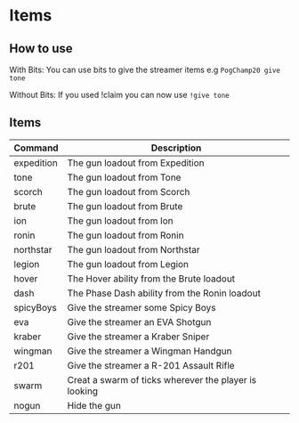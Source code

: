 # Items

## How to use
With Bits:
  You can use bits to give the streamer items e.g ``PogChamp20 give tone``

Without Bits:
  If you used !claim you can now use ``!give tone``

## Items

|Command|Description|
|---|---|
|expedition|The gun loadout from Expedition|
|tone|The gun loadout from Tone|
|scorch|The gun loadout from Scorch|
|brute|The gun loadout from Brute|
|ion|The gun loadout from Ion|
|ronin|The gun loadout from Ronin|
|northstar|The gun loadout from Northstar|
|legion|The gun loadout from Legion|
|hover|The Hover ability from the Brute loadout|
|dash|The Phase Dash ability from the Ronin loadout|
|spicyBoys|Give the streamer some Spicy Boys|
|eva|Give the streamer an EVA Shotgun|
|kraber|Give the streamer a Kraber Sniper|
|wingman|Give the streamer a Wingman Handgun|
|r201|Give the streamer a R-201 Assault Rifle|
|swarm|Creat a swarm of ticks wherever the player is looking|
|nogun|Hide the gun|

